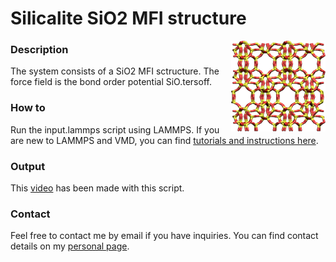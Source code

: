# Silicalite SiO2 MFI structure 

<img align="right" width="30%" src="silicalite.png">

### Description

The system consists of a SiO2 MFI sctructure. The force field is the bond order potential SiO.tersoff.

### How to

Run the input.lammps script using LAMMPS. If you are new to LAMMPS and VMD, you can find [tutorials and instructions here](https://lammpstutorials.github.io/).

### Output

This [video](https://www.youtube.com/watch?v=hyj0vCOnzJA) has been made with this script.

### Contact

Feel free to contact me by email if you have inquiries. You can find contact details on my [personal page](https://simongravelle.github.io/).
